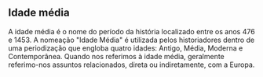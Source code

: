 ## Idade média

A idade média é o nome do período da história localizado entre os anos 476 e 1453. A nomeação "Idade Média" é utilizada pelos historiadores dentro de uma periodização que engloba quatro idades: Antigo, Média, Moderna e Contemporânea. Quando nos referimos à idade média, geralmente referimo-nos assuntos relacionados, direta ou indiretamente, com a Europa.